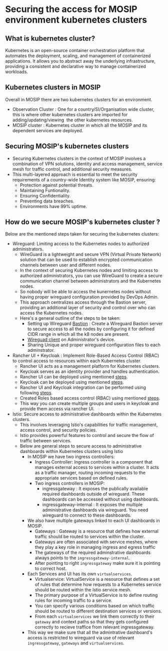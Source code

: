 # Securing the access for MOSIP environment kubernetes clusters
## What is kubernetes cluster?
Kubernetes is an open-source container orchestration platform that automates the deployment, scaling, and management of containerized applications. It allows you to abstract away the underlying infrastructure, providing a consistent and declarative way to manage containerized workloads.
## Kubernetes clusters in MOSIP
Overall in MOSIP there are two kubernetes clusters for an environment.
  * Observation Cluster : One for a country/SI/Organisation wide cluster, this is where other kubernetes clusters are imported for adding/updating/viewing  the other kubernetes resources.  
  * MOSIP cluster : Kubernetes cluster in which all the MOSIP and its dependent services are deployed. 
## Securing MOSIP's kubernetes clusters
* Securing Kubernetes clusters in the context of MOSIP involves a combination of VPN solutions, identity and access management, service mesh for traffic control, and additional security measures.
* This multi-layered approach is essential to meet the security requirements of a country-wide Identity system like MOSIP, ensuring:
  * Protection against potential threats.
  * Maintaining Funtionality.
  * Ensuring Confidentiality.
  * Preventing data breaches.
  * Environments have 99% uptime.
## How do we secure MOSIP's kubernetes cluster ?
Below are the mentioned steps taken for securing the kubernetes clusters:
* Wireguard: Limiting access to the Kubernetes nodes to authorized administrators.
  * WireGuard is a lightweight and secure VPN (Virtual Private Network) solution that can be used to establish encrypted communication channels between user and different nodes.
  * In the context of securing Kubernetes nodes and limiting access to authorized administrators, you can use WireGuard to create a secure communication channel between administrators and the Kubernetes nodes.
  * So nobody will be able to access the kunernetes nodes without having proper wireguard configuration provided by DevOps Admin.
  * This approach centralizes access through the Bastion server, providing an additional layer of security and control over who can access the Kubernetes nodes.
  * Here's a general outline of the steps to be taken:
    * Setting up Wireguard [Bastion](https://docs.mosip.io/1.2.0/deploymentnew/v3-installation/on-prem-installation-guidelines#setup-wireguard-vm-and-wireguard-bastion-server) : Create a Wireguard Bastion server to secure access to all the nodes by configuring it for defined CIDR range in which all the k8 nodes are present.
    * [Wireguad client](https://docs.mosip.io/1.2.0/deploymentnew/v3-installation/on-prem-installation-guidelines#setup-wireguard-client-in-your-pc) on Administrator's device.
    * Sharing Unique and proper wireguard configuration files to each adminstrator.
* Rancher UI + Keycloak : Implement Role-Based Access Control (RBAC) to control access to resources within each Kubernetes cluster.
  * Rancher UI acts as a management platform for Kubernetes clusters.
  * Keycloak serves as an identity provider and handles authentication.
  * Rancher UI can be deployed using mentioned [steps](https://docs.mosip.io/1.2.0/deploymentnew/v3-installation/on-prem-installation-guidelines#rancher-ui).
  * Keycloak can be deployed using mentioned [steps](https://docs.mosip.io/1.2.0/deploymentnew/v3-installation/on-prem-installation-guidelines#keycloak).
  * Rancher UI and Keycloak integration can be performed using following [steps](https://docs.mosip.io/1.2.0/deploymentnew/v3-installation/on-prem-installation-guidelines#keycloak-rancher-ui-integration).
  * Created Roles based access control (RBAC) using mentioned [steps](https://docs.mosip.io/1.2.0/deploymentnew/v3-installation/on-prem-installation-guidelines#rbac-for-rancher-using-keycloak).
  * This way you can create multiple groups and users in keycloak and provide them access via rancher UI.
* Istio: Secure access to administrative dashboards within the Kubernetes clusters.
  * This involves leveraging Istio's capabilities for traffic management, access control, and security policies.
  * Istio provides powerful features to control and secure the flow of traffic between services.
  * Below are general steps to secure access to administrative dashboards within Kubernetes clusters using Istio
    * In MOSIP we have two ingress controllers:
      * Ingress Controller: Ingress controller is a component that manages external access to services within a cluster. It acts as a traffic manager, routing incoming requests to the appropriate services based on defined rules.
      * Two ingress controllers in MOSIP:
        * ingressgateway : It exposes the publically available required dashboards outside of wireguard. These dashboards can be accessed without using dashboards.
        * ingressgateway-internal : It exposes the multiple administrative dashboards via wireguard. You need wireguard to connect to these dashboards.
    * We also have multiple gateways linked to each UI dashboards in MOSIP.
      * Gateways : Gateway is a resource that defines how external traffic should be routed to services within the cluster.
      * Gateways are often associated with service meshes, where they play a key role in managing ingress and egress traffic
      * The gateways of the required adminstrative dashboards always points to the `ingressgateway-internal`.
      * After pointing to right `ingressgateway` make sure it is pointing to correct host.
    * Each Services and UI has its own `virtualservices`.
      * Virtualservice: VirtualService is a resource that defines a set of rules that determine how requests to a Kubernetes service should be routed within the Istio service mesh.
      * The primary purpose of a VirtualService is to define routing rules for incoming traffic to a service.
      * You can specify various conditions based on which traffic should be routed to different destination services or versions.
      * From each `virtualservices` we link them correctly to their `gateway` and context paths so that they gets configured correctly to recieve traffice from relevant ingressgateway.
    * This way we make sure that all the admintrative dashboard's access is restricted to wireguard via use of relevant `ingressgateway`, `gateways` and `virtualservices`.

